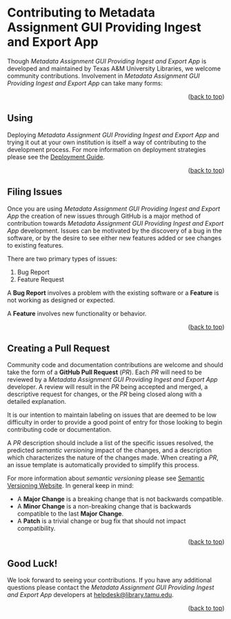 <a name="readme-top"></a>
# Contributing to Metadata Assignment GUI Providing Ingest and Export App

Though *Metadata Assignment GUI Providing Ingest and Export App* is developed and maintained by Texas A&M University Libraries, we welcome community contributions.
Involvement in *Metadata Assignment GUI Providing Ingest and Export App* can take many forms:

<div align="right">(<a href="#readme-top">back to top</a>)</div>


## Using

Deploying *Metadata Assignment GUI Providing Ingest and Export App* and trying it out at your own institution is itself a way of contributing to the development process.
For more information on deployment strategies please see the [Deployment Guide][deployment-guide].

<div align="right">(<a href="#readme-top">back to top</a>)</div>


## Filing Issues

Once you are using *Metadata Assignment GUI Providing Ingest and Export App* the creation of new issues through GitHub is a major method of contribution towards *Metadata Assignment GUI Providing Ingest and Export App* development.
Issues can be motivated by the discovery of a bug in the software, or by the desire to see either new features added or see changes to existing features.

There are two primary types of issues:
1. Bug Report
2. Feature Request

A **Bug Report** involves a problem with the existing software or a **Feature** is not working as designed or expected.

A **Feature** involves new functionality or behavior.

<div align="right">(<a href="#readme-top">back to top</a>)</div>


## Creating a Pull Request

Community code and documentation contributions are welcome and should take the form of a **GitHub Pull Request** (*PR*).
Each *PR* will need to be reviewed by a *Metadata Assignment GUI Providing Ingest and Export App* developer.
A review will result in the *PR* being accepted and merged, a descriptive request for changes, or the *PR* being closed along with a detailed explanation.

It is our intention to maintain labeling on issues that are deemed to be low difficulty in order to provide a good point of entry for those looking to begin contributing code or documentation.

A *PR* description should include a list of the specific issues resolved, the predicted *semantic versioning* impact of the changes, and a description which characterizes the nature of the changes made.
When creating a *PR*, an issue template is automatically provided to simplify this process.

For more information about *semantic versioning* please see [Semantic Versioning Website][semantic-versioning].
In general keep in mind:

- A **Major Change** is a breaking change that is not backwards compatible.
- A **Minor Change** is a non-breaking change that is backwards compatible to the last **Major Change**.
- A **Patch** is a trivial change or bug fix that should not impact compatibility.

<div align="right">(<a href="#readme-top">back to top</a>)</div>


## Good Luck!

We look forward to seeing your contributions.
If you have any additional questions please contact the *Metadata Assignment GUI Providing Ingest and Export App* developers at helpdesk@library.tamu.edu.

<div align="right">(<a href="#readme-top">back to top</a>)</div>


<!-- LINKS -->
[deployment-guide]: DEPLOYING.md
[semantic-versioning]: https://semver.org/
